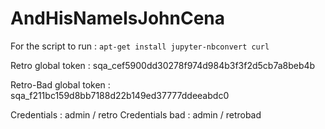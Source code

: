 # AndHisNameIsJohnCena

For the script to run : 
`apt-get install jupyter-nbconvert curl`

Retro global token : sqa_cef5900dd30278f974d984b3f3f2d5cb7a8beb4b

Retro-Bad global token : sqa_f211bc159d8bb7188d22b149ed37777ddeeabdc0

Credentials : admin / retro
Credentials bad : admin / retrobad
